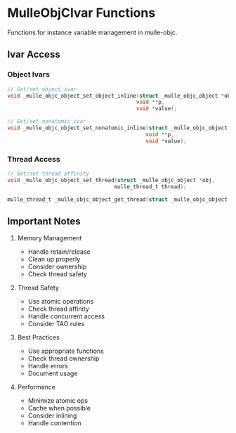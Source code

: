 # MulleObjCIvar Functions

Functions for instance variable management in mulle-objc.

## Ivar Access

### Object Ivars
```c
// Get/set object ivar
void _mulle_objc_object_set_object_inline(struct _mulle_objc_object *obj,
                                         void **p,
                                         void *value);

// Get/set nonatomic ivar
void _mulle_objc_object_set_nonatomic_inline(struct _mulle_objc_object *obj,
                                            void **p,
                                            void *value);
```

### Thread Access
```c
// Get/set thread affinity
void _mulle_objc_object_set_thread(struct _mulle_objc_object *obj,
                                  mulle_thread_t thread);

mulle_thread_t _mulle_objc_object_get_thread(struct _mulle_objc_object *obj);
```

## Important Notes

1. Memory Management
   - Handle retain/release
   - Clean up properly
   - Consider ownership
   - Check thread safety

2. Thread Safety
   - Use atomic operations
   - Check thread affinity
   - Handle concurrent access
   - Consider TAO rules

3. Best Practices
   - Use appropriate functions
   - Check thread ownership
   - Handle errors
   - Document usage

4. Performance
   - Minimize atomic ops
   - Cache when possible
   - Consider inlining
   - Handle contention
